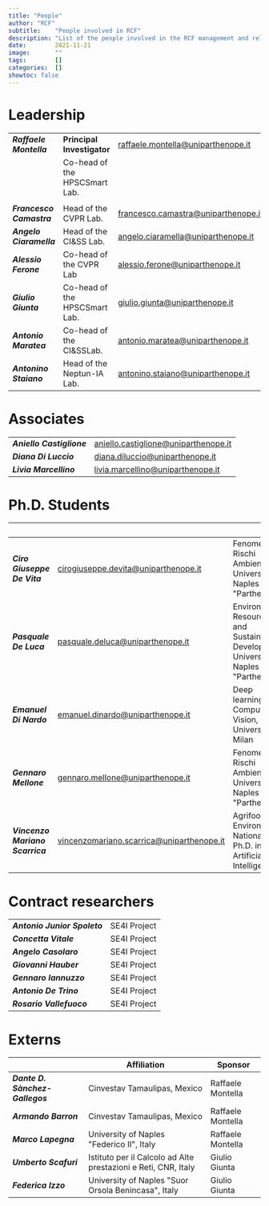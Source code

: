 ```yaml
---
title: "People"
author: "RCF"
subtitle:    "People involved in RCF"
description: "List of the people involved in the RCF management and related activities"
date:        2021-11-21
image:       ""
tags:        []
categories:  []
showtoc: false
---
```


# Leadership

|                          |                                |                                     |
|--------------------------|--------------------------------|-------------------------------------|
| **_Raffaele Montella_**  | **Principal Investigator**     | raffaele.montella@uniparthenope.it  |
|                          | Co-head of the HPSCSmart Lab.  |                                     |
|                          |                                |                                     |
| **_Francesco Camastra_** | Head of the CVPR Lab.          | francesco.camastra@uniparthenope.it |
| **_Angelo Ciaramella_**  | Head of the CI&SS Lab.         | angelo.ciaramella@uniparthenope.it  |
| **_Alessio Ferone_**     | Co-head of the CVPR Lab        | alessio.ferone@uniparthenope.it     |
| **_Giulio Giunta_**      | Co-head of the HPSCSmart Lab.  | giulio.giunta@uniparthenope.it      |
| **_Antonio Maratea_**    | Co-head of the CI&SSLab.       | antonio.maratea@uniparthenope.it    |
| **_Antonino Staiano_**   | Head of the Neptun-IA Lab.     | antonino.staiano@uniparthenope.it   |

# Associates

|                           |                                      |
|---------------------------|--------------------------------------|
| **_Aniello Castiglione_** | aniello.castiglione@uniparthenope.it |
| **_Diana Di Luccio_**     | diana.diluccio@uniparthenope.it      |
| **_Livia Marcellino_**    | livia.marcellino@uniparthenope.it    |


# Ph.D. Students

|                                 |                                           |                                                                                       | Tutor                                                |
|---------------------------------|-------------------------------------------|---------------------------------------------------------------------------------------|------------------------------------------------------|
| **_Ciro Giuseppe De Vita_**     | cirogiuseppe.devita@uniparthenope.it      | Fenomeni e Rischi Ambientali, University of Naples "Parthenope"                       | Raffaele Montella, Angelo Ciaramella                 |
| **_Pasquale De Luca_**          | pasquale.deluca@uniparthenope.it          | Environment, Resources and Sustainable Development, University of Naples "Parthenope" | Giulio Giunta, Ardelio Galletti, Livia Marcellino    |         
| **_Emanuel Di Nardo_**          | emanuel.dinardo@uniparthenope.it          | Deep learning for Computer Vision, University of Milan                                | Angelo Ciaramella                                    |
| **_Gennaro Mellone_**           | gennaro.mellone@uniparthenope.it          | Fenomeni e Rischi Ambientali, University of Naples "Parthenope"                       | Pietro Aucelli, Angelo Ciaramella, Raffaele Montella |
| **_Vincenzo Mariano Scarrica_** | vincenzomariano.scarrica@uniparthenope.it | Agrifood and Environment, National Ph.D. in Artificial Intelligence                   | Antonino Staiano, Alessio Ferone                     |

# Contract researchers

|                              |              |
|------------------------------|--------------|
| **_Antonio Junior Spoleto_** | SE4I Project | 
| **_Concetta Vitale_**        | SE4I Project |
| **_Angelo Casolaro_**        | SE4I Project |
| **_Giovanni Hauber_**        | SE4I Project |
| **_Gennaro Iannuzzo_**       | SE4I Project |
| **_Antonio De Trino_**       | SE4I Project |
| **_Rosario Vallefuoco_**     | SE4I Project |

# Externs

|                                 | Affiliation                                                    | Sponsor           |
|---------------------------------|----------------------------------------------------------------|-------------------|
| **_Dante D. Sànchez-Gallegos_** | Cinvestav Tamaulipas, Mexico                                   | Raffaele Montella |
| **_Armando Barron_**            | Cinvestav Tamaulipas, Mexico                                   | Raffaele Montella |
| **_Marco Lapegna_**             | University of Naples "Federico II", Italy                      | Raffaele Montella |
| **_Umberto Scafuri_**           | Istituto per il Calcolo ad Alte prestazioni e Reti, CNR, Italy | Giulio Giunta     |
| **_Federica Izzo_**             | University of Naples "Suor Orsola Benincasa", Italy            | Giulio Giunta     |
